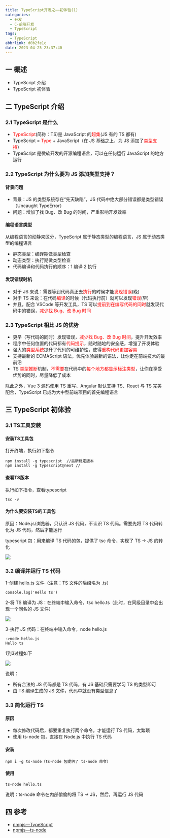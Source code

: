 ```yaml
---
title: TypeScript开发之——初体验(1)
categories:
  - 开发
  - C-前端开发
  - TypeScript
tags:
  - TypeScript
abbrlink: d0b2fe1c
date: 2023-04-25 23:37:40
---
```

## 一 概述

* TypeScript 介绍
* TypeScript 初体验

<!--more-->

## 二 TypeScript 介绍

### 2.1 TypeScript 是什么

* <font color=red>TypeScript</font>(简称：TS)是 JavaScript 的<font color=red>超集</font>(JS 有的 TS 都有)
* TypeScript = <font color=red>Type</font> + JavaScript（在 JS 基础之上，为 JS 添加了<font color=red>类型支持</font>）
* TypeScript 是微软开发的开源编程语言，可以在任何运行 JavaScript 的地方运行

### 2.2 TypeScript 为什么要为 JS 添加类型支持？

#### 背景问题

* 背景：JS 的类型系统存在“先天缺陷”，JS 代码中绝大部分错误都是类型错误（Uncaught TypeError）
* 问题：增加了找 Bug、改 Bug 的时间，严重影响开发效率

#### 编程语言类型

从编程语言的动静来区分，TypeScript 属于静态类型的编程语言，JS 属于动态类型的编程语言

* 静态类型：编译期做类型检查
* 动态类型：执行期做类型检查
* 代码编译和代码执行的顺序：1 编译 2 执行

#### 发现错误时机

* 对于 JS 来说：需要等到代码真正去<font color=red>执行</font>的时候才能<font color=red>发现错误</font>(晚)
* 对于 TS 来说：在代码<font color=red>编译</font>的时候（代码执行前）就可以发现<font color=red>错误</font>(早)
* 并且，配合 VSCode 等开发工具，TS 可以<font color=red>提前到在编写代码的同时</font>就发现代码中的错误，<font color=red>减少找 Bug、改 Bug 时间</font>

### 2.3 TypeScript 相比 JS 的优势

* 更早（写代码的同时）发现错误，<font color=red>减少找 Bug、改 Bug 时间</font>，提升开发效率
* 程序中任何位置的代码都有<font color=red>代码提示</font>，随时随地的安全感，增强了开发体验
* 强大的<font color=red>类型系统</font>提升了代码的可维护性，使得<font color=red>重构代码更加容易</font>
* 支持最新的 ECMAScript 语法，优先体验最新的语法，让你走在前端技术的最前沿
* TS <font color=red>类型推断</font>机制，<font color=red>不需要</font>在代码中的<font color=red>每个地方都显示标注类型</font>，让你在享受优势的同时，尽量降低了成本

除此之外，Vue 3 源码使用 TS 重写、Angular 默认支持 TS、React 与 TS 完美配合，TypeScript 已成为大中型前端项目的首先编程语言

## 三 TypeScript 初体验

### 3.1 TS工具安装

#### 安装TS工具包

打开终端，执行如下指令

```
npm install -g typescript  //最新稳定版本
npm install -g typescript@next //
```

####  查看TS版本

执行如下指令，查看typescript

```
tsc -v
```

#### 为什么要安装TS的工具包

原因：Node.js/浏览器，只认识 JS 代码，不认识 TS 代码。需要先将 TS 代码转化为 JS 代码，然后才能运行

typescript 包：用来编译 TS 代码的包，提供了 tsc 命令，实现了 TS -> JS 的转化

![][1]

### 3.2 编译并运行 TS 代码

1-创建 hello.ts 文件（注意：TS 文件的后缀名为 .ts）

```
console.log('Hello ts')
```

2-将 TS 编译为 JS：在终端中输入命令，tsc hello.ts（此时，在同级目录中会出现一个同名的 JS 文件）

![][2]

3-执行 JS 代码：在终端中输入命令，node hello.js

```
->node hello.js
Hello ts
```

1到3过程如下

![][3]

说明：
* 所有合法的 JS 代码都是 TS 代码，有 JS 基础只需要学习 TS 的类型即可
* 由 TS 编译生成的 JS 文件，代码中就没有类型信息了

### 3.3 简化运行 TS 

#### 原因

* 每次修改代码后，都要重复执行两个命令，才能运行 TS 代码，太繁琐
* 使用 ts-node 包，直接在 Node.js 中执行 TS 代码

#### 安装

```
npm i -g ts-node（ts-node 包提供了 ts-node 命令）
```

#### 使用

```
ts-node hello.ts
```

说明：ts-node 命令在内部偷偷的将 TS -> JS，然后，再运行 JS 代码

## 四 参考

* [nmpjs—TypeScript](https://www.npmjs.com/package/typescript)
* [npmjs—ts-node](https://www.npmjs.com/package/ts-node)




[1]:https://cdn.jsdelivr.net/gh/PGzxc/CDN/blog-ts/ts-day1-img1-tools-build.png
[2]:https://cdn.jsdelivr.net/gh/PGzxc/CDN/blog-ts/ts-day1-img1-tsc-build.png
[3]:https://cdn.jsdelivr.net/gh/PGzxc/CDN/blog-ts/ts-day1-img1-ts-build-process.png